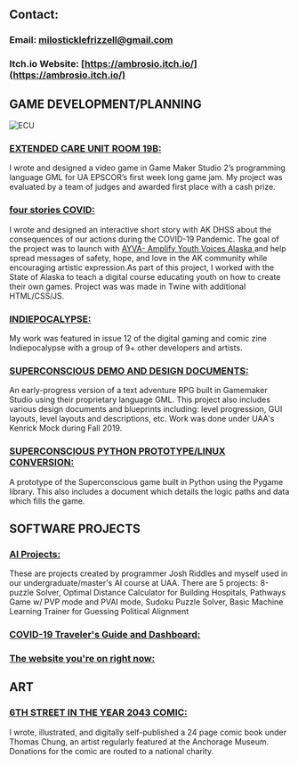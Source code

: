 ## Contact: 
### Email: [milosticklefrizzell@gmail.com](mailto:milosticklefrizzell@gmail.com)
### Itch.io Website: [https://ambrosio.itch.io/](https://ambrosio.itch.io/)

## GAME DEVELOPMENT/PLANNING

![ECU](https://github.com/Ambrosio-dev/Ambrosio-dev.github.io/tree/master/img/exA.png)

### [EXTENDED CARE UNIT ROOM 19B: ](https://ambrosio.itch.io/extended-care-unit-room-19b)
I wrote and designed a video game in Game Maker Studio 2’s programming language GML for UA EPSCOR’s first week long game jam. My project was evaluated by a team of judges and awarded first place with a cash prize.

### [four stories COVID: ](https://ambrosio.itch.io/four-stories-covid)
I wrote and designed an interactive short story with AK DHSS about the consequences of our actions during the COVID-19 Pandemic. The goal of the project was to launch with [AYVA- Amplify Youth Voices Alaska ](https://storymaps.arcgis.com/stories/ed9f4d5bfb84461a94c91a6b862ae7a8) and help spread messages of safety, hope, and love in the AK community while encouraging artistic expression.As part of this project, I worked with the State of Alaska to teach a digital course educating youth on how to create their own games. Project was was made in Twine with additional HTML/CSS/JS.  

### [INDIEPOCALYPSE: ](https://pizzapranks.itch.io/indiepocalypse-12)
My work was featured in issue 12 of the digital gaming and comic zine Indiepocalypse with a group of 9+ other developers and artists. 

### [SUPERCONSCIOUS DEMO AND DESIGN DOCUMENTS: ](https://github.com/cannibalsteven/SUPERCONSCIOUS-GML-DESIGN-DOC) 
An early-progress version of a text adventure RPG built in Gamemaker Studio using their proprietary language GML. This project also includes various design documents and blueprints including: level progression, GUI layouts, level layouts and descriptions, etc. Work was done under UAA's Kenrick Mock during Fall 2019. 

### [SUPERCONSCIOUS PYTHON PROTOTYPE/LINUX CONVERSION: ](https://github.com/cannibalsteven/Superconscious-Python-Prototype)
A prototype of the Superconscious game built in Python using the Pygame library. This also includes a document which details the logic paths and data which fills the game.

## SOFTWARE PROJECTS

### [AI Projects: ](https://github.com/Ambrosio-dev/AI_projects)
These are projects created by programmer Josh Riddles and myself used in our undergraduate/master's AI course at UAA.
There are 5 projects: 8-puzzle Solver, Optimal Distance Calculator for Building Hospitals, Pathways Game w/ PVP mode and PVAI mode, Sudoku Puzzle Solver, Basic Machine Learning Trainer for Guessing Political Alignment

### [COVID-19 Traveler's Guide and Dashboard: ](https://github.com/Ambrosio-dev/AI_projects)

### [The website you're on right now: ](https://github.com/Ambrosio-dev/Ambrosio-dev.github.io)

## ART

### [6TH STREET IN THE YEAR 2043 COMIC: ](https://ambrosio.itch.io/6th-street-in-the-year-2043)
I wrote, illustrated, and digitally self-published a 24 page comic book under 
Thomas Chung, an artist regularly featured at the Anchorage Museum. Donations for the comic are routed to a national charity. 

